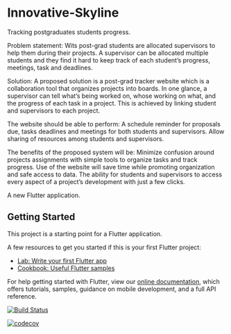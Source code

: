 # Innovative-Skyline
Tracking postgraduates students progress.

Problem statement: Wits post-grad students are allocated supervisors to help them during their projects. A supervisor can be allocated multiple students and they find it hard to keep track of each student’s progress, meetings, task and deadlines.

Solution: A proposed solution is a post-grad tracker website which is a collaboration tool that organizes projects into boards. In one glance, a supervisor can tell what’s being worked on, whose working on what, and the progress of each task in a project. This is achieved by linking student and supervisors to each project.

The website should be able to perform:
    A schedule reminder for proposals due, tasks deadlines and meetings for both students and supervisors.
    Allow sharing of resources among students and supervisors.

The benefits of the proposed system will be:
    Minimize confusion around projects assignments with simple tools to organize tasks and track progress.
    Use of the website will save time while promoting organization and safe access to data.
    The ability for students and supervisors to access every aspect of a project’s development with just a few clicks.

A new Flutter application.

## Getting Started

This project is a starting point for a Flutter application.

A few resources to get you started if this is your first Flutter project:

- [Lab: Write your first Flutter app](https://flutter.dev/docs/get-started/codelab)
- [Cookbook: Useful Flutter samples](https://flutter.dev/docs/cookbook)

For help getting started with Flutter, view our
[online documentation](https://flutter.dev/docs), which offers tutorials,
samples, guidance on mobile development, and a full API reference.

[![Build Status](https://travis-ci.com/Motaung08/Innovative-Skyline.svg?branch=master)](https://travis-ci.com/Motaung08/Innovative-Skyline)

[![codecov](https://codecov.io/gh/Motaung08/Innovative-Skyline/branch/master/graph/badge.svg)](https://codecov.io/gh/Motaung08/Innovative-Skyline)





